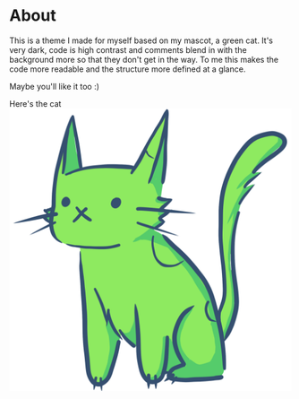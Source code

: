 # About
This is a theme I made for myself based on my mascot, a green cat. It's very dark, code is high contrast and comments
blend in with the background more so that they don't get in the way. To me this makes the code more readable and the structure more defined at a glance.

Maybe you'll like it too :)

Here's the cat
![image](images/greencat%20colored.png)



